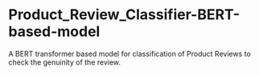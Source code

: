# Product_Review_Classifier-BERT-based-model
A BERT transformer based model for classification of Product Reviews to check the genuinity of the review.
